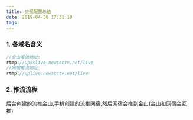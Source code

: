 ```yaml
---
title: 央视配置总结
date: 2019-04-30 17:31:10
tags:
---
```


### 1. 各域名含义
```php
//金山推流地址:
rtmp://upkslive.newscctv.net/live
//网宿推流地址:
rtmp://uplive.newscctv.net/live
```

### 2. 推流流程
后台创建的流推金山,手机创建的流推网宿,然后网宿会推到金山(金山和网宿会互推)